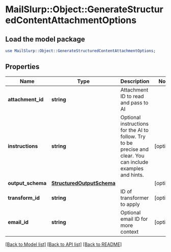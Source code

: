 # MailSlurp::Object::GenerateStructuredContentAttachmentOptions

## Load the model package
```perl
use MailSlurp::Object::GenerateStructuredContentAttachmentOptions;
```

## Properties
Name | Type | Description | Notes
------------ | ------------- | ------------- | -------------
**attachment_id** | **string** | Attachment ID to read and pass to AI | 
**instructions** | **string** | Optional instructions for the AI to follow. Try to be precise and clear. You can include examples and hints. | [optional] 
**output_schema** | [**StructuredOutputSchema**](StructuredOutputSchema) |  | [optional] 
**transform_id** | **string** | ID of transformer to apply | [optional] 
**email_id** | **string** | Optional email ID for more context | [optional] 

[[Back to Model list]](../README#documentation-for-models) [[Back to API list]](../README#documentation-for-api-endpoints) [[Back to README]](../README)


